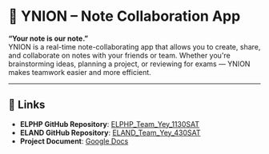 # 📝 YNION – Note Collaboration App

**“Your note is our note.”**  
YNION is a real-time note-collaborating app that allows you to create, share, and collaborate on notes with your friends or team. Whether you're brainstorming ideas, planning a project, or reviewing for exams — YNION makes teamwork easier and more efficient.

---

## 🔗 Links

- **ELPHP GitHub Repository**: [ELPHP_Team_Yey_1130SAT](https://github.com/Nahhmiehh/ELPHP_TEAM_YEY_1130SAT)  
- **ELAND GitHub Repository**: [ELAND_Team_Yey_430SAT](https://github.com/Nahhmiehh/ELAND_TEAM_YEY_430SAT)  
- **Project Document**: [Google Docs](https://docs.google.com/document/d/1TrEWjK6FieIg-DqyBIte-UaRfpGGMI0S/edit)
